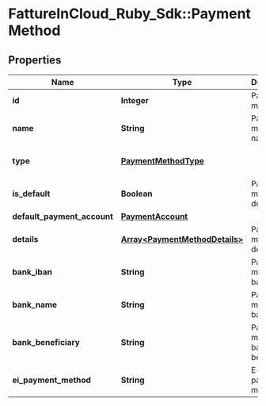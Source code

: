 # FattureInCloud_Ruby_Sdk::PaymentMethod

## Properties

| Name | Type | Description | Notes |
| ---- | ---- | ----------- | ----- |
| **id** | **Integer** | Payment method id | [optional] |
| **name** | **String** | Payment method name | [optional] |
| **type** | [**PaymentMethodType**](PaymentMethodType.md) |  | [optional][default to &#39;standard&#39;] |
| **is_default** | **Boolean** | Payment method is default | [optional] |
| **default_payment_account** | [**PaymentAccount**](PaymentAccount.md) |  | [optional] |
| **details** | [**Array&lt;PaymentMethodDetails&gt;**](PaymentMethodDetails.md) | Payment method details | [optional] |
| **bank_iban** | **String** | Payment method bank iban | [optional] |
| **bank_name** | **String** | Payment method bank name | [optional] |
| **bank_beneficiary** | **String** | Payment method bank beneficiary | [optional] |
| **ei_payment_method** | **String** | E-invoice payment method | [optional] |


